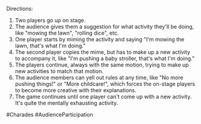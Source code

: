 Directions:
1. Two players go up on stage.
2. The audience gives them a suggestion for what activity they'll be doing, like "mowing the lawn", "rolling dice", etc.
3. One player starts by miming the activity and saying "I'm mowing the lawn, that's what I'm doing."
4. The second player copies the mime, but has to make up a new activity to accompany it, like "I'm pushing a baby stroller, that's what I'm doing."
5. The players continue, always with the same motion, trying to make up new activities to match that motion.
6. The audience members can yell out rules at any time, like "No more pushing things!" or "More childcare!", which forces the on-stage players to become more creative with their explanations.
7. The game continues until one player can't come up with a new activity. It's quite the mentally exhausting activity.

#Charades #AudienceParticipation
